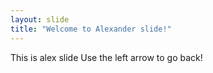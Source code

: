 ```yaml
---
layout: slide
title: "Welcome to Alexander slide!"
---
```

This is alex slide
Use the left arrow to go back!